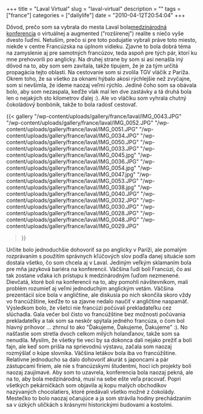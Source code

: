 +++
title = "Laval Virtual"
slug = "laval-virtual"
description = ""
tags = ["france"]
categories = ["dailylife"]
date = "2010-04-12T20:54:04"
+++

Dôvod, prečo som sa vybrala do mesta Laval bola<a title="Laval Virtual"
href="http://www.laval-virtual.org/" target="_blank">medzinárodná konferencia</a> o virtuálnej a
augmented ("rozšírenej") realite s niečo vyše dvesto ľuďmi. Netuším, prečo si pre toto podujatie
vybrali práve toto miesto, niekde v centre Francúzska na úplnom vidieku. Zjavne to bola dobrá téma
na zamyslenie aj pre samotných francúzov, teda aspoň pre tých pár, ktorí ku mne prehovorili po
anglicky. Na druhej strane by som si asi nenašla iný dôvod na to, aby som sem zavítala, takže
tipujem, že je za tým určitá propagácia tejto oblasti. Na cestovanie som si zvolila TGV vláčik z Paríža. Okrem toho, že sa všetko za oknami hýbalo akosi
rýchlejšie než zvyčajne, som si nevšimla, že ideme naozaj veľmi rýchlo. Jediné čoho som sa obávala
bolo, aby som nezaspala, keďže vlak mal len dve zastávky a tá druhá bola len o nejakých sto
kilometrov ďalej :). Ale vo vláčiku som vyhrala chutný čokoládový bonbónik, takže to bola radosť
cestovať.

{{< gallery
    "/wp-content/uploads/gallery/france/laval/IMG_0043.JPG"
    "/wp-content/uploads/gallery/france/laval/IMG_0052.JPG"
    "/wp-content/uploads/gallery/france/laval/IMG_0051.JPG"
    "/wp-content/uploads/gallery/france/laval/IMG_0034.JPG"
    "/wp-content/uploads/gallery/france/laval/IMG_0050.JPG"
    "/wp-content/uploads/gallery/france/laval/IMG_0033.JPG"
    "/wp-content/uploads/gallery/france/laval/IMG_0045.jpg"
    "/wp-content/uploads/gallery/france/laval/IMG_0036.JPG"
    "/wp-content/uploads/gallery/france/laval/IMG_0054.jpg"
    "/wp-content/uploads/gallery/france/laval/IMG_0047.jpg"
    "/wp-content/uploads/gallery/france/laval/IMG_0053.JPG"
    "/wp-content/uploads/gallery/france/laval/IMG_0038.jpg"
    "/wp-content/uploads/gallery/france/laval/IMG_0040.JPG"
    "/wp-content/uploads/gallery/france/laval/IMG_0032.JPG"
    "/wp-content/uploads/gallery/france/laval/IMG_0030.JPG"
    "/wp-content/uploads/gallery/france/laval/IMG_0028.JPG"
    "/wp-content/uploads/gallery/france/laval/IMG_0048.JPG"
    "/wp-content/uploads/gallery/france/laval/IMG_0029.JPG"
>}}

Určite bolo jednoduchšie dohovoriť sa po anglicky v Paríži, ale pomalým rozprávaním s použitím
správnych kľúčových slov podľa danej situácie som dostala všetko, čo som chcela aj v Laval. Jediným
veľkým sklamaním bola pre mňa jazyková bariéra na konferencii. Väčšina ľudí boli Francúzi, čo asi
tak zostane vďaka ich prístupu k medzinárodným ľuďom nezmenené. Dievčatá, ktoré boli na konferencii
na to, aby pomohli návštevníkom, mali problém rozumieť aj veľmi jednoduchým anglickým vetám.
Väčšina prezentácií síce bola v angličtine, ale diskusia po nich skončila skoro vždy vo
francúžštine, keďže to sa zjavne nedalo naučiť v angličtine naspamäť. Výsledkom bolo, že všetci nie
francúzi počúvali prekladateľku cez slúchadla. Gala večer bol čisto vo francúžštine bez možnosti
počúvania prekladateľky a tak som sa neskôr spýtala jedného francúza, o čom bol hlavný príhovor ...
zhrnul to ako "Ďakujeme, Ďakujeme, Ďakujeme" :). No našťastie som stretla dvoch celkom milých
holanďanov, takže som sa nenudila. Myslím, že všetky tie veci by sa dokonca dali nejako prežiť a
boli fajn, ale keď som prišla na sprievodnú výstavu, začala som naozaj rozmýšlať o kúpe slovníka.
Väčšina letákov bola iba vo francúžštine. Relatívne jednoducho sa dalo dohovoriť akurát s japoncami
a pár zástupcami firiem, ale nie s francúzskymi študentmi, hoci ich projekty boli naozaj zaujímavé.
Aby som to uzavrela, konferencia bola naozaj pekná, ale na to, aby bola medzinárodná, musí na sebe
ešte veľa pracovať. Popri všetkých pekárničkách som objavila aj kopu malých obchodíkov nazývaných
chocolatiers, ktoré predávali všetko možné z čokolády. Mestečko to bolo naozaj očarujúce a ja som
strávila hodiny prechádzaním sa v úzkých uličkách s krásnymi historickými budovami a kostolmi.
